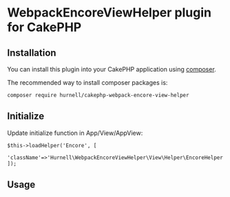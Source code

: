 # WebpackEncoreViewHelper plugin for CakePHP

## Installation

You can install this plugin into your CakePHP application using [composer](http://getcomposer.org).

The recommended way to install composer packages is:

```
composer require hurnell/cakephp-webpack-encore-view-helper
```

## Initialize

Update initialize function in App/View/AppView:

```
$this->loadHelper('Encore', [
    'className'=>'Hurnell\WebpackEncoreViewHelper\View\Helper\EncoreHelper'
]);
```

## Usage